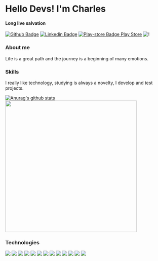 # Hello Devs! I'm Charles
#### Long live salvation

[![Github Badge](https://img.shields.io/badge/-Github-000?style=flat-square&logo=Github&logoColor=white&link=https://github.com/charleslana)](https://github.com/charleslana)
[![Linkedin Badge](https://img.shields.io/badge/-LinkedIn-blue?style=flat-square&logo=Linkedin&logoColor=white&link=https://www.linkedin.com/in/charleslana/)](https://www.linkedin.com/in/charleslana/)
[![Play-store Badge](https://upload.wikimedia.org/wikipedia/commons/thumb/d/d0/Google_Play_Arrow_logo.svg/20px-Google_Play_Arrow_logo.svg.png) Play Store](https://play.google.com/store/apps/developer?id=Charles+Lana)
![!](https://komarev.com/ghpvc/?username=charleslana&color=yellowgreen)

### About me
Life is a great path and the journey is a beginning of many emotions.

### Skills
I really like technology, studying is always a novelty, I develop and test projects.

[![Anurag's github stats](https://github-readme-stats.vercel.app/api?username=charleslana&show_icons=true&theme=dracula)](https://github.com/anuraghazra/github-readme-stats)
<img width="415px" src="https://github-readme-stats.vercel.app/api/top-langs/?username=charleslana&langs_count=10&theme=dracula&layout=compact"/>

### Technologies

![](https://img.shields.io/badge/OS-Linux-informational?style=flat&logo=linux&logoColor=white&color=orange)
![](https://img.shields.io/badge/-JavaScript-informational?style=flat&logo=javascript&logoColor=white&color=yellow)
![](https://img.shields.io/badge/-TypeScript-informational?style=flat&logo=typescript&logoColor=white&color=informational)
![](https://img.shields.io/badge/Front-ReactJs-informational?style=flat&logo=react&logoColor=white&color=cyan)
![](https://img.shields.io/badge/Back-NodeJs-informational?style=flat&logo=node.js&logoColor=white&color=green)
![](https://img.shields.io/badge/Front-Angular-informational?style=flat&logo=angular&logoColor=white&color=red)
![](https://img.shields.io/badge/Front-Flutter-informational?style=flat&logo=flutter&logoColor=white&color=cyan)
![](https://img.shields.io/badge/Tools-Postman-informational?style=flat&logo=postman&logoColor=white&color=orange)
![](https://img.shields.io/badge/Test-Cypress-informational?style=flat&logo=cypress&logoColor=white&color=gray)
![](https://img.shields.io/badge/Test-Selenium-informational?style=flat&logo=selenium&logoColor=white&color=green)
![](https://img.shields.io/badge/Back-NestJs-informational?style=flat&logo=nestjs&logoColor=white&color=red)
![](https://img.shields.io/badge/Back-SpringBoot-informational?style=flat&logo=spring-boot&logoColor=white&color=green)
![](https://img.shields.io/badge/Back-Java-informational?style=flat&logo=java&logoColor=white&color=blue)
